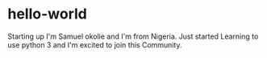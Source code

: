 # hello-world
Starting up
I'm Samuel okolie and I'm from Nigeria. Just started 
Learning to use python 3 and I'm excited to join this
Community.
